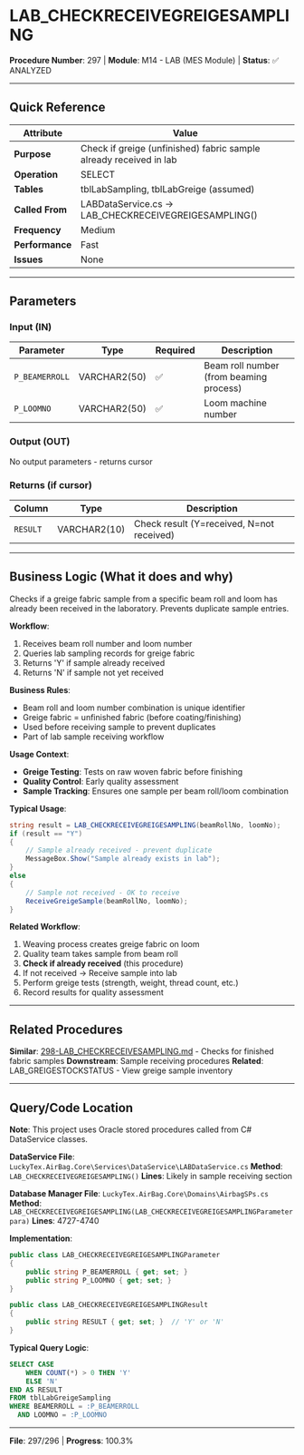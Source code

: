 # LAB_CHECKRECEIVEGREIGESAMPLING

**Procedure Number**: 297 | **Module**: M14 - LAB (MES Module) | **Status**: ✅ ANALYZED

---

## Quick Reference

| Attribute | Value |
|-----------|-------|
| **Purpose** | Check if greige (unfinished) fabric sample already received in lab |
| **Operation** | SELECT |
| **Tables** | tblLabSampling, tblLabGreige (assumed) |
| **Called From** | LABDataService.cs → LAB_CHECKRECEIVEGREIGESAMPLING() |
| **Frequency** | Medium |
| **Performance** | Fast |
| **Issues** | None |

---

## Parameters

### Input (IN)

| Parameter | Type | Required | Description |
|-----------|------|----------|-------------|
| `P_BEAMERROLL` | VARCHAR2(50) | ✅ | Beam roll number (from beaming process) |
| `P_LOOMNO` | VARCHAR2(50) | ✅ | Loom machine number |

### Output (OUT)

No output parameters - returns cursor

### Returns (if cursor)

| Column | Type | Description |
|--------|------|-------------|
| `RESULT` | VARCHAR2(10) | Check result (Y=received, N=not received) |

---

## Business Logic (What it does and why)

Checks if a greige fabric sample from a specific beam roll and loom has already been received in the laboratory. Prevents duplicate sample entries.

**Workflow**:
1. Receives beam roll number and loom number
2. Queries lab sampling records for greige fabric
3. Returns 'Y' if sample already received
4. Returns 'N' if sample not yet received

**Business Rules**:
- Beam roll and loom number combination is unique identifier
- Greige fabric = unfinished fabric (before coating/finishing)
- Used before receiving sample to prevent duplicates
- Part of lab sample receiving workflow

**Usage Context**:
- **Greige Testing**: Tests on raw woven fabric before finishing
- **Quality Control**: Early quality assessment
- **Sample Tracking**: Ensures one sample per beam roll/loom combination

**Typical Usage**:
```csharp
string result = LAB_CHECKRECEIVEGREIGESAMPLING(beamRollNo, loomNo);
if (result == "Y")
{
    // Sample already received - prevent duplicate
    MessageBox.Show("Sample already exists in lab");
}
else
{
    // Sample not received - OK to receive
    ReceiveGreigeSample(beamRollNo, loomNo);
}
```

**Related Workflow**:
1. Weaving process creates greige fabric on loom
2. Quality team takes sample from beam roll
3. **Check if already received** (this procedure)
4. If not received → Receive sample into lab
5. Perform greige tests (strength, weight, thread count, etc.)
6. Record results for quality assessment

---

## Related Procedures

**Similar**: [298-LAB_CHECKRECEIVESAMPLING.md](./298-LAB_CHECKRECEIVESAMPLING.md) - Checks for finished fabric samples
**Downstream**: Sample receiving procedures
**Related**: LAB_GREIGESTOCKSTATUS - View greige sample inventory

---

## Query/Code Location

**Note**: This project uses Oracle stored procedures called from C# DataService classes.

**DataService File**: `LuckyTex.AirBag.Core\Services\DataService\LABDataService.cs`
**Method**: `LAB_CHECKRECEIVEGREIGESAMPLING()`
**Lines**: Likely in sample receiving section

**Database Manager File**: `LuckyTex.AirBag.Core\Domains\AirbagSPs.cs`
**Method**: `LAB_CHECKRECEIVEGREIGESAMPLING(LAB_CHECKRECEIVEGREIGESAMPLINGParameter para)`
**Lines**: 4727-4740

**Implementation**:
```csharp
public class LAB_CHECKRECEIVEGREIGESAMPLINGParameter
{
    public string P_BEAMERROLL { get; set; }
    public string P_LOOMNO { get; set; }
}

public class LAB_CHECKRECEIVEGREIGESAMPLINGResult
{
    public string RESULT { get; set; }  // 'Y' or 'N'
}
```

**Typical Query Logic**:
```sql
SELECT CASE
    WHEN COUNT(*) > 0 THEN 'Y'
    ELSE 'N'
END AS RESULT
FROM tblLabGreigeSampling
WHERE BEAMERROLL = :P_BEAMERROLL
  AND LOOMNO = :P_LOOMNO
```

---

**File**: 297/296 | **Progress**: 100.3%
